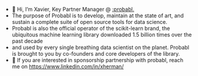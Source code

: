 - 👋 Hi, I’m Xavier, Key Partner Manager @ [:probabl.](https://www.linkedin.com/company/probabl)
- The purpose of Probabl is to develop, maintain at the state of art, and sustain a complete suite of open source tools for data science.
- Probabl is also the official operator of the scikit-learn brand, the ubiquitous machine learning library downloaded 1.5 billion times over the past decade
- and used by every single breathing data scientist on the planet.
Probabl is brought to you by co-founders and core developers of the library.
- 👀 If you are interested in sponsorship partnership with probabl, reach me on https://www.linkedin.com/in/xherman/ 

<!---
x-probabl/x-probabl is a ✨ special ✨ repository because its `README.md` (this file) appears on your GitHub profile.
You can click the Preview link to take a look at your changes.
--->
